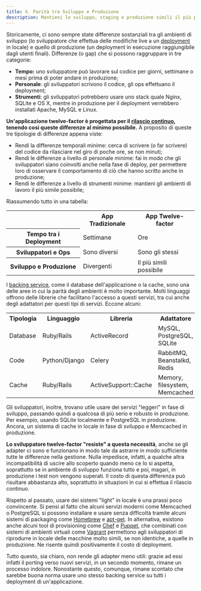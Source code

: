 ```yaml
---
title: X. Parità tra Sviluppo e Produzione
description: Mantieni lo sviluppo, staging e produzione simili il più possibile
---
```

Storicamente, ci sono sempre state differenze sostanziali tra gli ambienti di sviluppo (lo sviluppatore che effettua delle modifiche live a un [deployment](./codebase) in locale) e quello di produzione (un deployment in esecuzione raggiungibile dagli utenti finali). Differenze (o gap) che si possono raggruppare in tre categorie:

* **Tempo:** uno sviluppatore può lavorare sul codice per giorni, settimane o mesi prima di poter andare in produzione;
* **Personale**: gli sviluppatori scrivono il codice, gli ops effettuano il deployment;
* **Strumenti**: gli sviluppatori potrebbero usare uno stack quale Nginx, SQLite e OS X, mentre in produzione per il deployment verrebbero installati Apache, MySQL e Linux.

**Un'applicazione twelve-factor è progettata per il [rilascio continuo](http://avc.com/2011/02/continuous-deployment/), tenendo così queste differenze al minimo possibile.** A proposito di queste tre tipologie di differenze appena viste:

* Rendi la differenze temporali minime: cerca di scrivere (o far scrivere) del codice da rilasciare nel giro di poche ore, se non minuti;
* Rendi le differenze a livello di personale minime: fai in modo che gli sviluppatori siano coinvolti anche nella fase di deploy, per permettere loro di osservare il comportamento di ciò che hanno scritto anche in produzione;
* Rendi le differenze a livello di strumenti minime: mantieni gli ambienti di lavoro il più simile possibile;

Riassumendo tutto in una tabella:

<table>
  <tr>
    <th></th>
    <th>App Tradizionale</th>
    <th>App Twelve-factor</th>
  </tr>
  <tr>
    <th>Tempo tra i Deployment</th>
    <td>Settimane</td>
    <td>Ore</td>
  </tr>
  <tr>
    <th>Sviluppatori e Ops</th>
    <td>Sono diversi</td>
    <td>Sono gli stessi</td>
  </tr>
  <tr>
    <th>Sviluppo e Produzione</th>
    <td>Divergenti</td>
    <td>Il più simili possibile</td>
  </tr>
</table>

I [backing service](./backing-services), come il database dell'applicazione o la cache, sono una delle aree in cui la parità degli ambienti è molto importante. Molti linguaggi offrono delle librerie che facilitano l'accesso a questi servizi, tra cui anche degli adattatori per questi tipi di servizi. Eccone alcuni:

<table>
  <tr>
    <th>Tipologia</th>
    <th>Linguaggio</th>
    <th>Libreria</th>
    <th>Adattatore</th>
  </tr>
  <tr>
    <td>Database</td>
    <td>Ruby/Rails</td>
    <td>ActiveRecord</td>
    <td>MySQL, PostgreSQL, SQLite</td>
  </tr>
  <tr>
    <td>Code</td>
    <td>Python/Django</td>
    <td>Celery</td>
    <td>RabbitMQ, Beanstalkd, Redis</td>
  </tr>
  <tr>
    <td>Cache</td>
    <td>Ruby/Rails</td>
    <td>ActiveSupport::Cache</td>
    <td>Memory, filesystem, Memcached</td>
  </tr>
</table>

Gli sviluppatori, inoltre, trovano utile usare dei servizi "leggeri" in fase di sviluppo, passando quindi a qualcosa di più serio e robusto in produzione. Per esempio, usando SQLite localmente e PostgreSQL in produzione. Ancora, un sistema di cache in locale in fase di sviluppo e Memcached in produzione.

**Lo sviluppatore twelve-factor "resiste" a questa necessità**, anche se gli adapter ci sono e funzionano in modo tale da astrarre in modo sufficiente tutte le differenze nella gestione. Nulla impedisce, infatti, a qualche altra incompatibilità di uscire allo scoperto quando meno ce lo si aspetta, soprattutto se in ambiente di sviluppo funziona tutto e poi, magari, in produzione i test non vengono superati. Il costo di questa differenza può risultare abbastanza alto, soprattutto in situazioni in cui si effettua il rilascio continuo.

Rispetto al passato, usare dei sistemi "light" in locale è una prassi poco convincente. Si pensi al fatto che alcuni servizi moderni come Memcached o PostgreSQL si possono installare e usare senza difficoltà tramite alcuni sistemi di packaging come [Homebrew](http://mxcl.github.com/homebrew/) e [apt-get](https://help.ubuntu.com/community/AptGet/Howto).  In alternativa, esistono anche alcuni tool di provisioning come [Chef](http://www.opscode.com/chef/) e [Puppet](http://docs.puppetlabs.com/), che combinati con sistemi di ambienti virtuali come [Vagrant](http://vagrantup.com/) permettono agli sviluppatori di riprodurre in locale delle macchine molto simili, se non identiche, a quelle in produzione. Ne risente quindi positivamente il costo di deployment.

Tutto questo, sia chiaro, non rende gli adapter meno utili: grazie ad essi infatti il porting verso nuovi servizi, in un secondo momento, rimane un processo indolore. Nonostante questo, comunque, rimane scontato che sarebbe buona norma usare uno stesso backing service su tutti i deployment di un'applicazione.
